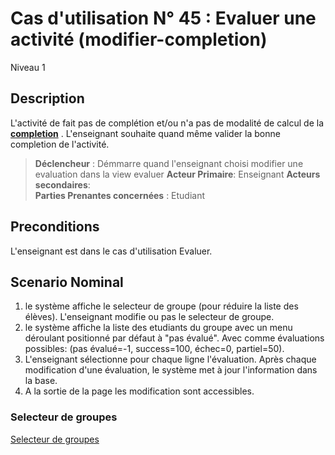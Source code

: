 
# Cas d'utilisation N° 45 :  Evaluer une activité  (modifier-completion)

Niveau 1

##	Description

L'activité de fait pas de complétion et/ou n'a pas de modalité de calcul de la **[completion](https://github.com/PremierLangage/plconception/blob/master/conception/concept/completion.md)** .
L'enseignant souhaite quand même valider la bonne completion de l'activité.

> **Déclencheur** : Démmarre quand l'enseignant choisi modifier une evaluation dans la view evaluer 
> **Acteur Primaire**: Enseignant
> **Acteurs secondaires**:  
> **Parties Prenantes concernées** : Etudiant   
 
 
## Preconditions

L'enseignant est dans le cas d'utilisation  Evaluer.

## Scenario Nominal

1. le système affiche le selecteur de groupe (pour réduire la liste des élèves). L'enseignant modifie ou pas le selecteur de groupe.
2.	le système affiche la liste des etudiants du groupe avec un menu déroulant positionné par défaut à "pas évalué". Avec comme évaluations possibles: (pas évalué=-1, success=100, échec=0, partiel=50). 
3.	L'enseignant sélectionne pour chaque ligne l'évaluation. Après chaque modification d'une évaluation, le système met à jour l'information dans la base.
4. A la sortie de la page les modification sont accessibles. 


### Selecteur de groupes

[Selecteur de groupes](../../concept/selecteurgroupe.md)


